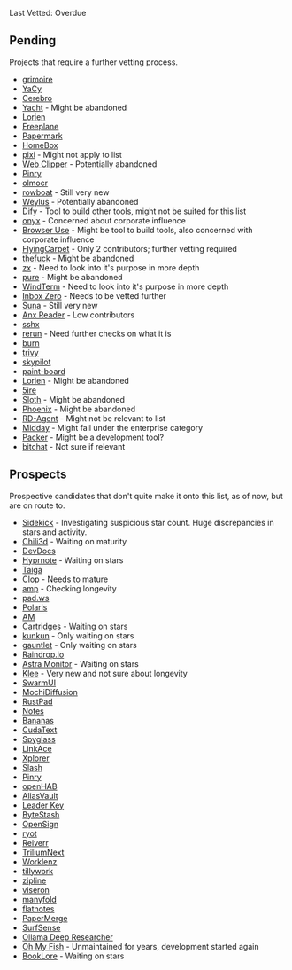 
Last Vetted: Overdue

## Pending
Projects that require a further vetting process. 
- [grimoire](https://github.com/goniszewski/grimoire)
- [YaCy](https://github.com/yacy/yacy_search_server)
- [Cerebro](https://github.com/cerebroapp/cerebro)
- [Yacht](https://github.com/SelfhostedPro/Yacht) - Might be abandoned
- [Lorien](https://github.com/mbrlabs/Lorien)
- [Freeplane](https://github.com/freeplane/freeplane)
- [Papermark](https://github.com/mfts/papermark)
- [HomeBox](https://github.com/sysadminsmedia/homebox)
- [pixi](https://github.com/prefix-dev/pixi) - Might not apply to list
- [Web Clipper](https://github.com/webclipper/web-clipper) - Potentially abandoned
- [Pinry](https://github.com/pinry/pinry)
- [olmocr](https://github.com/allenai/olmocr)
- [rowboat](https://github.com/rowboatlabs/rowboat) - Still very new 
- [Weylus](https://github.com/H-M-H/Weylus) - Potentially abandoned 
- [Dify](https://github.com/langgenius/dify) - Tool to build other tools, might not be suited for this list
- [onyx](https://github.com/onyx-dot-app/onyx) - Concerned about corporate influence
- [Browser Use](https://github.com/browser-use/browser-use) - Might be tool to build tools, also concerned with corporate influence
- [FlyingCarpet](https://github.com/spieglt/FlyingCarpet) - Only 2 contributors; further vetting required
- [thefuck](https://github.com/nvbn/thefuck) - Might be abandoned
- [zx](https://github.com/google/zx) - Need to look into it's purpose in more depth
- [pure](https://github.com/sindresorhus/pure) - Might be abandoned
- [WindTerm](https://github.com/kingToolbox/WindTerm) - Need to look into it's purpose in more depth
- [Inbox Zero](https://github.com/elie222/inbox-zero) - Needs to be vetted further
- [Suna](https://github.com/kortix-ai/suna) - Still very new
- [Anx Reader](https://github.com/Anxcye/anx-reader) - Low contributors
- [sshx](https://github.com/ekzhang/sshx)
- [rerun](https://github.com/rerun-io/rerun) - Need further checks on what it is
- [burn](https://github.com/tracel-ai/burn)
- [trivy](https://github.com/aquasecurity/trivy)
- [skypilot](https://github.com/skypilot-org/skypilot)
- [paint-board](https://github.com/LHRUN/paint-board)
- [Lorien](https://github.com/mbrlabs/Lorien) - Might be abandoned
- [5ire](https://github.com/nanbingxyz/5ire)
- [Sloth](https://github.com/sveinbjornt/Sloth) - Might be abandoned
- [Phoenix](https://github.com/kasper/phoenix) - Might be abandoned
- [RD-Agent](https://github.com/microsoft/RD-Agent) - Might not be relevant to list
- [Midday](https://github.com/midday-ai/midday) - Might fall under the enterprise category
- [Packer](https://github.com/hashicorp/packer) - Might be a development tool?
- [bitchat](https://github.com/permissionlesstech/bitchat) - Not sure if relevant

## Prospects
Prospective candidates that don't quite make it onto this list, as of now, but are on route to. 

- [Sidekick](https://github.com/johnbean393/Sidekick) - Investigating suspicious star count. Huge discrepancies in stars and activity.
- [Chili3d](https://github.com/xiangechen/chili3d) - Waiting on maturity
- [DevDocs](https://github.com/cyberagiinc/DevDocs)
- [Hyprnote](https://github.com/fastrepl/hyprnote) - Waiting on stars
- [Taiga](https://github.com/taigaio)
- [Clop](https://github.com/FuzzyIdeas/Clop) - Needs to mature
- [amp](https://github.com/jmacdonald/amp) - Checking longevity
- [pad.ws](https://github.com/pad-ws/pad.ws)
- [Polaris](https://github.com/agersant/polaris)
- [AM](https://github.com/ivan-hc/AM)
- [Cartridges](https://github.com/kra-mo/cartridges) - Waiting on stars
- [kunkun](https://github.com/kunkunsh/kunkun) - Only waiting on stars
- [gauntlet](https://github.com/project-gauntlet/gauntlet) - Only waiting on stars
- [Raindrop.io](https://github.com/raindropio)
- [Astra Monitor](https://github.com/AstraExt/astra-monitor) - Waiting on stars
- [Klee](https://github.com/signerlabs/Klee) - Very new and not sure about longevity
- [SwarmUI](https://github.com/mcmonkeyprojects/SwarmUI)
- [MochiDiffusion](https://github.com/MochiDiffusion/MochiDiffusion)
- [RustPad](https://github.com/ekzhang/rustpad)
- [Notes](https://github.com/nuttyartist/notes)
- [Bananas](https://github.com/mistweaverco/bananas)
- [CudaText](https://github.com/Alexey-T/CudaText)
- [Spyglass](https://github.com/spyglass-search/spyglass)
- [LinkAce](https://github.com/Kovah/LinkAce)
- [Xplorer](https://github.com/kimlimjustin/xplorer)
- [Slash](https://github.com/yourselfhosted/slash)
- [Pinry](https://github.com/pinry/pinry)
- [openHAB](https://github.com/openhab)
- [AliasVault](https://github.com/lanedirt/AliasVault)
- [Leader Key](https://github.com/mikker/LeaderKey.app)
- [ByteStash](https://github.com/jordan-dalby/ByteStash)
- [OpenSign](https://github.com/OpenSignLabs/OpenSign)
- [ryot](https://github.com/IgnisDa/ryot)
- [Reiverr](https://github.com/aleksilassila/reiverr)
- [TriliumNext](https://github.com/TriliumNext/Notes)
- [Worklenz](https://github.com/Worklenz/worklenz)
- [tillywork](https://github.com/tillywork/tillywork)
- [zipline](https://github.com/diced/zipline)
- [viseron](https://github.com/roflcoopter/viseron)
- [manyfold](https://github.com/manyfold3d/manyfold)
- [flatnotes](https://github.com/dullage/flatnotes)
- [PaperMerge](https://github.com/ciur/papermerge)
- [SurfSense](https://github.com/MODSetter/SurfSense)
- [Ollama Deep Researcher](https://github.com/langchain-ai/ollama-deep-researcher)
- [Oh My Fish](https://github.com/oh-my-fish/oh-my-fish) - Unmaintained for years, development started again
- [BookLore](https://github.com/adityachandelgit/BookLore) - Waiting on stars

